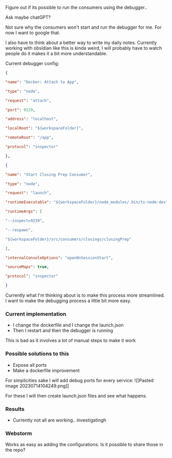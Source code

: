 
Figure out if its possible to run the consumers using the debugger.. 

Ask maybe chatGPT? 

Not sure why the consumers won't start and run the debugger for me. For now I want to google that. 


I also have to think about a better way to write my daily notes. 
Currently working with obsidian like this is kinda weird, I will probably have to watch people do it makes it a bit more understandable. 


Current debugger config: 

```json
{

"name": "Docker: Attach to App",

"type": "node",

"request": "attach",

"port": 9229,

"address": "localhost",

"localRoot": "${workspaceFolder}",

"remoteRoot": "/app",

"protocol": "inspector"

},

{

"name": "Start Closing Prep Consumer",

"type": "node",

"request": "launch",

"runtimeExecutable": "${workspaceFolder}/node_modules/.bin/ts-node-dev",

"runtimeArgs": [

"--inspect=9239",

"--respawn",

"${workspaceFolder}/src/consumers/closings/closingPrep"

],

"internalConsoleOptions": "openOnSessionStart",

"sourceMaps": true,

"protocol": "inspector"

}
```


Currently what I'm thinking about is to make this process more streamlined. I want to make the debugging process a little bit more easy.

### Current implementation 

- I change the dockerfile and I change the launch.json
- Then I restart and then the debugger is running

This is bad as it involves a lot of manual steps to make it work 


### Possible solutions to this 


- Expose all ports
- Make a dockerfile improvement

For simplicities sake I will add debug ports for every service: 
![[Pasted image 20230714104249.png]] 

For these I will then create launch.json files and see what happens. 

### Results 

- Currently not all are working.. investigatingh


### Webstorm 

Works as easy as adding the configurations. Is it possible to share those in the repo? 